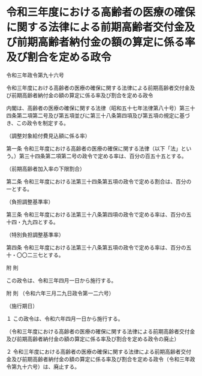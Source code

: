 # 令和三年度における高齢者の医療の確保に関する法律による前期高齢者交付金及び前期高齢者納付金の額の算定に係る率及び割合を定める政令

令和三年政令第九十六号

令和三年度における高齢者の医療の確保に関する法律による前期高齢者交付金及び前期高齢者納付金の額の算定に係る率及び割合を定める政令

内閣は、高齢者の医療の確保に関する法律（昭和五十七年法律第八十号）第三十四条第二項第二号及び第五項並びに第三十八条第四項及び第五項の規定に基づき、この政令を制定する。

（調整対象給付費見込額に係る率）

第一条 令和三年度における高齢者の医療の確保に関する法律（以下「法」という。）第三十四条第二項第二号の政令で定める率は、百分の百五十五とする。

（前期高齢者加入率の下限割合）

第二条 令和三年度における法第三十四条第五項の政令で定める割合は、百分の一とする。

（負担調整基準率）

第三条 令和三年度における法第三十八条第四項の政令で定める率は、百分の五十四・九九四とする。

（特別負担調整基準率）

第四条 令和三年度における法第三十八条第五項の政令で定める率は、百分の五十・〇〇二三七とする。

附 則

この政令は、令和三年四月一日から施行する。

附 則 （令和六年三月二九日政令第一二六号）

（施行期日）

１ この政令は、令和六年四月一日から施行する。

（令和三年度における高齢者の医療の確保に関する法律による前期高齢者交付金及び前期高齢者納付金の額の算定に係る率及び割合を定める政令の廃止）

２ 令和三年度における高齢者の医療の確保に関する法律による前期高齢者交付金及び前期高齢者納付金の額の算定に係る率及び割合を定める政令（令和三年政令第九十六号）は、廃止する。

